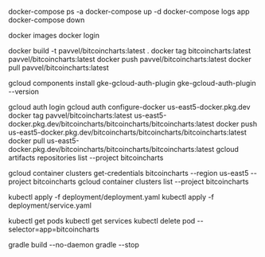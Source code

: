 docker-compose ps -a
docker-compose up -d
docker-compose logs app
docker-compose down

docker images
docker login

docker build -t pavvel/bitcoincharts:latest .
docker tag bitcoincharts:latest pavvel/bitcoincharts:latest
docker push pavvel/bitcoincharts:latest
docker pull pavvel/bitcoincharts:latest

gcloud components install gke-gcloud-auth-plugin
gke-gcloud-auth-plugin --version

gcloud auth login
gcloud auth configure-docker us-east5-docker.pkg.dev
docker tag pavvel/bitcoincharts:latest us-east5-docker.pkg.dev/bitcoincharts/bitcoincharts/bitcoincharts:latest
docker push us-east5-docker.pkg.dev/bitcoincharts/bitcoincharts/bitcoincharts:latest
docker pull us-east5-docker.pkg.dev/bitcoincharts/bitcoincharts/bitcoincharts:latest
gcloud artifacts repositories list --project bitcoincharts

gcloud container clusters get-credentials bitcoincharts --region us-east5 --project bitcoincharts
gcloud container clusters list --project bitcoincharts

kubectl apply -f deployment/deployment.yaml
kubectl apply -f deployment/service.yaml

kubectl get pods
kubectl get services
kubectl delete pod --selector=app=bitcoincharts

gradle build --no-daemon
gradle --stop

